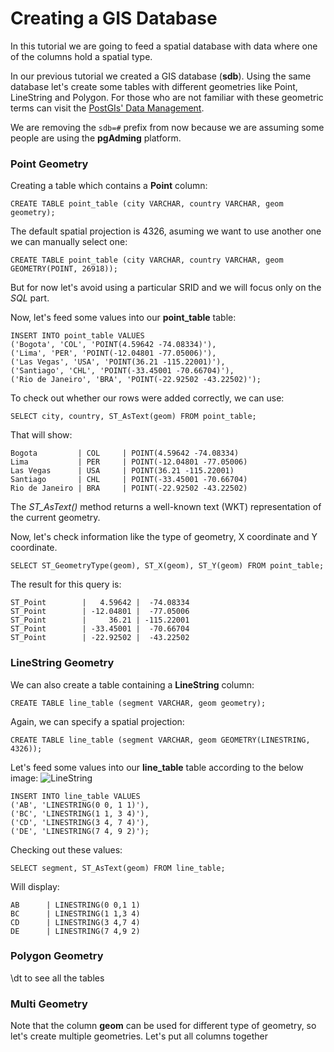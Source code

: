 # Creating a GIS Database

In this tutorial we are going to feed a spatial database with data where one of the columns hold a spatial type.

In our previous tutorial we created a GIS database (**sdb**). Using the same database let's create some tables with different geometries like Point, LineString and Polygon. For those who are not familiar with these geometric terms can visit the [PostGIs' Data Management](https://postgis.net/docs/using_postgis_dbmanagement.html).

We are removing the ```sdb=#``` prefix from now because we are assuming some people are using the **pgAdming** platform.

### Point Geometry
Creating a table which contains a **Point** column:
```
CREATE TABLE point_table (city VARCHAR, country VARCHAR, geom geometry);
```

The default spatial projection is 4326, asuming we want to use another one we can manually select one:
```
CREATE TABLE point_table (city VARCHAR, country VARCHAR, geom GEOMETRY(POINT, 26918));
```

But for now let's avoid using a particular SRID and we will focus only on the *SQL* part.

Now, let's feed some values into our **point_table** table:
```
INSERT INTO point_table VALUES
('Bogota', 'COL', 'POINT(4.59642 -74.08334)'),
('Lima', 'PER', 'POINT(-12.04801 -77.05006)'),
('Las Vegas', 'USA', 'POINT(36.21 -115.22001)'),
('Santiago', 'CHL', 'POINT(-33.45001 -70.66704)'),
('Rio de Janeiro', 'BRA', 'POINT(-22.92502 -43.22502)');
```

To check out whether our rows were added correctly, we can use:
```
SELECT city, country, ST_AsText(geom) FROM point_table;
```

That will show:
```
Bogota         | COL     | POINT(4.59642 -74.08334)
Lima           | PER     | POINT(-12.04801 -77.05006)
Las Vegas      | USA     | POINT(36.21 -115.22001)
Santiago       | CHL     | POINT(-33.45001 -70.66704)
Rio de Janeiro | BRA     | POINT(-22.92502 -43.22502)
 ```

The *ST_AsText()* method returns a well-known text (WKT) representation of the current geometry.

Now, let's check information like the type of geometry, X coordinate and Y coordinate.
```
SELECT ST_GeometryType(geom), ST_X(geom), ST_Y(geom) FROM point_table;
```

The result for this query is:
```
ST_Point        |   4.59642 |  -74.08334
ST_Point        | -12.04801 |  -77.05006
ST_Point        |     36.21 | -115.22001
ST_Point        | -33.45001 |  -70.66704
ST_Point        | -22.92502 |  -43.22502
```


### LineString Geometry
We can also create a table containing a **LineString** column:
```
CREATE TABLE line_table (segment VARCHAR, geom geometry);
```

Again, we can specify a spatial projection:
```
CREATE TABLE line_table (segment VARCHAR, geom GEOMETRY(LINESTRING, 4326));
```

Let's feed some values into our **line_table** table according to the below image:
![LineString](/home/christian/others/repos/GIS/blogs/img/linestring.png " ")

```
INSERT INTO line_table VALUES
('AB', 'LINESTRING(0 0, 1 1)'),
('BC', 'LINESTRING(1 1, 3 4)'),
('CD', 'LINESTRING(3 4, 7 4)'),
('DE', 'LINESTRING(7 4, 9 2)');
```

Checking out these values:
```
SELECT segment, ST_AsText(geom) FROM line_table;
```

Will display:
```
AB      | LINESTRING(0 0,1 1)
BC      | LINESTRING(1 1,3 4)
CD      | LINESTRING(3 4,7 4)
DE      | LINESTRING(7 4,9 2)
```

### Polygon Geometry




\dt to see all the tables


### Multi Geometry
Note that the column **geom** can be used for different type of geometry, so let's create multiple geometries.
Let's put all columns together




